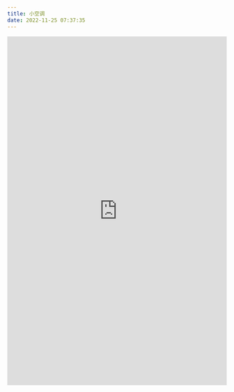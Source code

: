 ```yaml
---
title: 小空调
date: 2022-11-25 07:37:35
---
```

<iframe src="https://ac.yisous.xyz" width="100%"  frameborder="0" scrolling="auto" height="800px"></iframe>